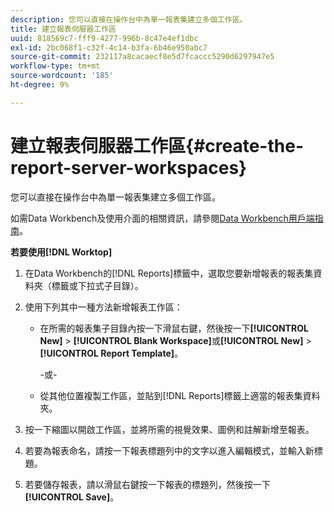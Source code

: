 ```yaml
---
description: 您可以直接在操作台中為單一報表集建立多個工作區。
title: 建立報表伺服器工作區
uuid: 818569c7-fff9-4277-996b-8c47e4ef1dbc
exl-id: 2bc068f1-c32f-4c14-b3fa-6b46e950abc7
source-git-commit: 232117a8cacaecf8e5d7fcaccc5290d6297947e5
workflow-type: tm+mt
source-wordcount: '185'
ht-degree: 9%

---
```


# 建立報表伺服器工作區{#create-the-report-server-workspaces}

您可以直接在操作台中為單一報表集建立多個工作區。

如需Data Workbench及使用介面的相關資訊，請參閱[Data Workbench用戶端指南](https://experienceleague.adobe.com/docs/data-workbench/using/client/t-open-ins.html?lang=zh-Hant)。

**若要使用[!DNL Worktop]**

1. 在Data Workbench的[!DNL Reports]標籤中，選取您要新增報表的報表集資料夾（標籤或下拉式子目錄）。
1. 使用下列其中一種方法新增報表工作區：

   * 在所需的報表集子目錄內按一下滑鼠右鍵，然後按一下&#x200B;**[!UICONTROL New]** > **[!UICONTROL Blank Workspace]**&#x200B;或&#x200B;**[!UICONTROL New]** > **[!UICONTROL Report Template]**。

      -或-

   * 從其他位置複製工作區，並貼到[!DNL Reports]標籤上適當的報表集資料夾。

1. 按一下縮圖以開啟工作區，並將所需的視覺效果、圖例和註解新增至報表。
1. 若要為報表命名，請按一下報表標題列中的文字以進入編輯模式，並輸入新標題。
1. 若要儲存報表，請以滑鼠右鍵按一下報表的標題列，然後按一下&#x200B;**[!UICONTROL Save]**。
